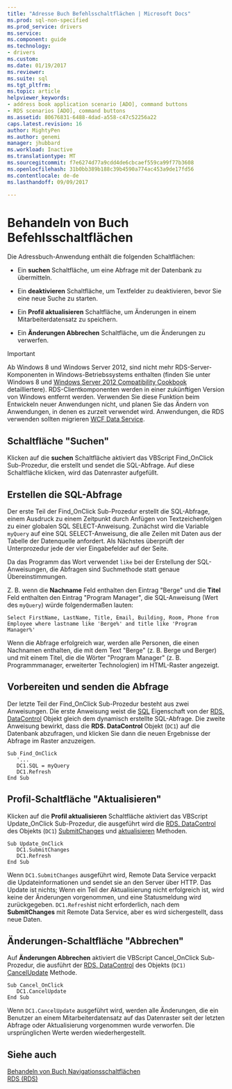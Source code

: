 ```yaml
---
title: "Adresse Buch Befehlsschaltflächen | Microsoft Docs"
ms.prod: sql-non-specified
ms.prod_service: drivers
ms.service: 
ms.component: guide
ms.technology:
- drivers
ms.custom: 
ms.date: 01/19/2017
ms.reviewer: 
ms.suite: sql
ms.tgt_pltfrm: 
ms.topic: article
helpviewer_keywords:
- address book application scenario [ADO], command buttons
- RDS scenarios [ADO], command buttons
ms.assetid: 80676831-6488-4dad-a558-c47c52256a22
caps.latest.revision: 16
author: MightyPen
ms.author: genemi
manager: jhubbard
ms.workload: Inactive
ms.translationtype: MT
ms.sourcegitcommit: f7e6274d77a9cdd4de6cbcaef559ca99f77b3608
ms.openlocfilehash: 31b0bb389b188c39b4590a774ac453a9de17fd56
ms.contentlocale: de-de
ms.lasthandoff: 09/09/2017

---
```

# <a name="address-book-command-buttons"></a>Behandeln von Buch Befehlsschaltflächen
Die Adressbuch-Anwendung enthält die folgenden Schaltflächen:  
  
-   Ein **suchen** Schaltfläche, um eine Abfrage mit der Datenbank zu übermitteln.  
  
-   Ein **deaktivieren** Schaltfläche, um Textfelder zu deaktivieren, bevor Sie eine neue Suche zu starten.  
  
-   Ein **Profil aktualisieren** Schaltfläche, um Änderungen in einem Mitarbeiterdatensatz zu speichern.  
  
-   Ein **Änderungen Abbrechen** Schaltfläche, um die Änderungen zu verwerfen.  
  
> [!IMPORTANT]
>  Ab Windows 8 und Windows Server 2012, sind nicht mehr RDS-Server-Komponenten in Windows-Betriebssystems enthalten (finden Sie unter Windows 8 und [Windows Server 2012 Compatibility Cookbook](https://www.microsoft.com/en-us/download/details.aspx?id=27416) detailliertere). RDS-Clientkomponenten werden in einer zukünftigen Version von Windows entfernt werden. Verwenden Sie diese Funktion beim Entwickeln neuer Anwendungen nicht, und planen Sie das Ändern von Anwendungen, in denen es zurzeit verwendet wird. Anwendungen, die RDS verwenden sollten migrieren [WCF Data Service](http://go.microsoft.com/fwlink/?LinkId=199565).  
  
## <a name="find-button"></a>Schaltfläche "Suchen"  
 Klicken auf die **suchen** Schaltfläche aktiviert das VBScript Find_OnClick Sub-Prozedur, die erstellt und sendet die SQL-Abfrage. Auf diese Schaltfläche klicken, wird das Datenraster aufgefüllt.  
  
## <a name="building-the-sql-query"></a>Erstellen die SQL-Abfrage  
 Der erste Teil der Find_OnClick Sub-Prozedur erstellt die SQL-Abfrage, einem Ausdruck zu einem Zeitpunkt durch Anfügen von Textzeichenfolgen zu einer globalen SQL SELECT-Anweisung. Zunächst wird die Variable `myQuery` auf eine SQL SELECT-Anweisung, die alle Zeilen mit Daten aus der Tabelle der Datenquelle anfordert. Als Nächstes überprüft der Unterprozedur jede der vier Eingabefelder auf der Seite.  
  
 Da das Programm das Wort verwendet `like` bei der Erstellung der SQL-Anweisungen, die Abfragen sind Suchmethode statt genaue Übereinstimmungen.  
  
 Z. B. wenn die **Nachname** Feld enthalten den Eintrag "Berge" und die **Titel** Feld enthalten den Eintrag "Program Manager", die SQL-Anweisung (Wert des `myQuery`) würde folgendermaßen lauten:  
  
```  
Select FirstName, LastName, Title, Email, Building, Room, Phone from Employee where lastname like 'Berge%' and title like 'Program Manager%'  
```  
  
 Wenn die Abfrage erfolgreich war, werden alle Personen, die einen Nachnamen enthalten, die mit dem Text "Berge" (z. B. Berge und Berger) und mit einem Titel, die die Wörter "Program Manager" (z. B. Programmmanager, erweiterter Technologien) im HTML-Raster angezeigt.  
  
## <a name="preparing-and-sending-the-query"></a>Vorbereiten und senden die Abfrage  
 Der letzte Teil der Find_OnClick Sub-Prozedur besteht aus zwei Anweisungen. Die erste Anweisung weist die [SQL](../../../ado/reference/rds-api/sql-property.md) Eigenschaft von der [RDS. DataControl](../../../ado/reference/rds-api/datacontrol-object-rds.md) Objekt gleich dem dynamisch erstellte SQL-Abfrage. Die zweite Anweisung bewirkt, dass die **RDS. DataControl** Objekt (`DC1`) auf die Datenbank abzufragen, und klicken Sie dann die neuen Ergebnisse der Abfrage im Raster anzuzeigen.  
  
```  
Sub Find_OnClick  
   '...  
   DC1.SQL = myQuery  
   DC1.Refresh  
End Sub  
```  
  
## <a name="update-profile-button"></a>Profil-Schaltfläche "Aktualisieren"  
 Klicken auf die **Profil aktualisieren** Schaltfläche aktiviert das VBScript Update_OnClick Sub-Prozedur, die ausgeführt wird die [RDS. DataControl](../../../ado/reference/rds-api/datacontrol-object-rds.md) des Objekts (`DC1`) [SubmitChanges](../../../ado/reference/rds-api/submitchanges-method-rds.md) und [aktualisieren](../../../ado/reference/rds-api/refresh-method-rds.md) Methoden.  
  
```  
Sub Update_OnClick  
   DC1.SubmitChanges  
   DC1.Refresh  
End Sub  
```  
  
 Wenn `DC1.SubmitChanges` ausgeführt wird, Remote Data Service verpackt die Updateinformationen und sendet sie an den Server über HTTP. Das Update ist nichts; Wenn ein Teil der Aktualisierung nicht erfolgreich ist, wird keine der Änderungen vorgenommen, und eine Statusmeldung wird zurückgegeben. `DC1.Refresh`ist nicht erforderlich, nach dem **SubmitChanges** mit Remote Data Service, aber es wird sichergestellt, dass neue Daten.  
  
## <a name="cancel-changes-button"></a>Änderungen-Schaltfläche "Abbrechen"  
 Auf **Änderungen Abbrechen** aktiviert die VBScript Cancel_OnClick Sub-Prozedur, die ausführt der [RDS. DataControl](../../../ado/reference/rds-api/datacontrol-object-rds.md) des Objekts (`DC1)` [CancelUpdate](../../../ado/reference/rds-api/cancelupdate-method-rds.md) Methode.  
  
```  
Sub Cancel_OnClick  
   DC1.CancelUpdate  
End Sub  
```  
  
 Wenn `DC1.CancelUpdate` ausgeführt wird, werden alle Änderungen, die ein Benutzer an einem Mitarbeiterdatensatz auf das Datenraster seit der letzten Abfrage oder Aktualisierung vorgenommen wurde verworfen. Die ursprünglichen Werte werden wiederhergestellt.  
  
## <a name="see-also"></a>Siehe auch  
 [Behandeln von Buch Navigationsschaltflächen](../../../ado/guide/remote-data-service/address-book-navigation-buttons.md)   
 [RDS (RDS)](../../../ado/reference/rds-api/datacontrol-object-rds.md)



